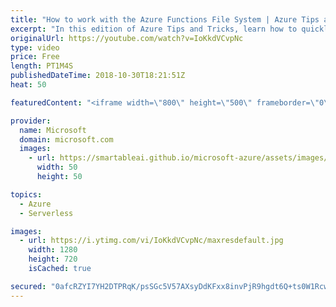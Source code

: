 ```yaml
---
title: "How to work with the Azure Functions File System | Azure Tips and Tricks"
excerpt: "In this edition of Azure Tips and Tricks, learn how to quickly rename Azure functions using the Azure Portal Console. Working with the Azure Functions File System, you can easily rename your functions using the command line.      For more tips and tricks, visit: http://azuredev.tips/  Get started with"
originalUrl: https://youtube.com/watch?v=IoKkdVCvpNc
type: video
price: Free
length: PT1M4S
publishedDateTime: 2018-10-30T18:21:51Z
heat: 50

featuredContent: "<iframe width=\"800\" height=\"500\" frameborder=\"0\" src=\"https://www.youtube.com/embed/IoKkdVCvpNc\" allow=\"accelerometer; autoplay; encrypted-media; gyroscope; picture-in-picture\" allowfullscreen></iframe>"

provider:
  name: Microsoft
  domain: microsoft.com
  images:
    - url: https://smartableai.github.io/microsoft-azure/assets/images/organizations/microsoft.com-50x50.jpg
      width: 50
      height: 50

topics:
  - Azure
  - Serverless

images:
  - url: https://i.ytimg.com/vi/IoKkdVCvpNc/maxresdefault.jpg
    width: 1280
    height: 720
    isCached: true

secured: "0afcRZYI7YH2DTPRqK/psSGc5V57AXsyDdKFxx8invPjR9hgdt6Q+ts0W1RcwORgvfk4ooazOb1HhkIrTcUNh1K5hv/2X6xegvLDChbT+vdJzZUy8q1r95phBbta35oFWw29NibngTILVIav/72EDTI+snOv2AmdBcjz9v8kQblLaeuOTvENHWkW2eTsqA8VzpNV3aMpItPhi5KS8exdXk2XFBEXQ7zDja7/Vwqk3iCSbf2HCNtttKMHfhqTb90tGd3HSi2WhClSw8REEpfT0AsRutDaPxaGZdlvMBZztLo1D2l7VVng3OCc1Z+DZ+Yj7zpnhwV3FymiEkKLJO+kYXivDQk7+1SXK8/RZCCZcaOpO4mWwPJZjVawWq6K3MIXAcmACBZ97Pmf1XtOdinPJTBVyGrGS1BhmIQxssZtWmM=;b+pr0zc0sCWRbaBoHaXjyQ=="
---
```


